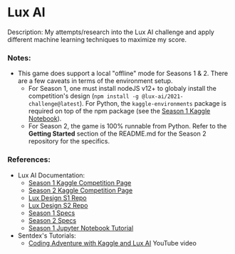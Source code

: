 # Lux AI

Description: My attempts/research into the Lux AI challenge and apply different machine learning techniques to maximize my score.


### Notes:

 - This game does support a local "offline" mode for Seasons 1 & 2. There are a few caveats in terms of the environment setup.
     - For Season 1, one must install nodeJS v12+ to globaly install the competition's design (`npm install -g @lux-ai/2021-challenge@latest`). For Python, the `kaggle-environments` package is required on top of the npm package (see the [Season 1 Kaggle Notebook](https://www.kaggle.com/code/stonet2000/lux-ai-season-1-jupyter-notebook-tutorial/notebook)).
     - For Season 2, the game is 100% runnable from Python. Refer to the **Getting Started** section of the README.md for the Season 2 repository for the specifics.


### References:

 - Lux AI Documentation:
     - [Season 1 Kaggle Competition Page](https://www.kaggle.com/c/lux-ai-2021)
     - [Season 2 Kaggle Competition Page](https://www.kaggle.com/competitions/lux-ai-season-2-neurips-stage-2)
     - [Lux Design S1 Repo](https://github.com/Lux-AI-Challenge/Lux-Design-S1)
     - [Lux Design S2 Repo](https://github.com/Lux-AI-Challenge/Lux-Design-S2)
     - [Season 1 Specs](https://www.lux-ai.org/specs-2021)
     - [Season 2 Specs](https://www.lux-ai.org/specs-s2)
     - [Season 1 Jupyter Notebook Tutorial](https://www.kaggle.com/code/stonet2000/lux-ai-season-1-jupyter-notebook-tutorial/notebook)
 - Sentdex's Tutorials:
     - [Coding Adventure with Kaggle and Lux AI](https://www.youtube.com/watch?v=6_GXTbTL9Uc&ab_channel=sentdex) YouTube video